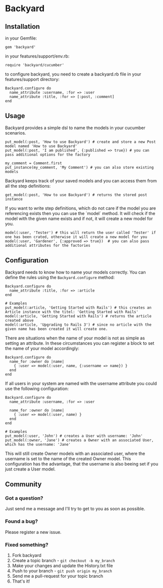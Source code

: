 # Backyard

## Installation

in your Gemfile:

    gem 'backyard'

in your features/support/env.rb:

    require 'backyard/cucumber'

to configure backyard, you need to create a backyard.rb file in your features/support directory:

    Backyard.configure do
      name_attribute :username, :for => :user
      name_attribute :title, :for => [:post, :comment]
    end

## Usage

Backyard provides a simple dsl to name the models in your cucumber scenarios.

    put_model(:post, 'How to use Backyard') # create and store a new Post model named 'How to use Backyard'
    put_model(:post, 'I am published', {:published => true}) # you can pass additional options for the factory

    my_comment = Comment.first
    put_instance(my_comment, 'My Comment') # you can also store existing models

Backyard keeps track of your saved models and you can access them from all the step definitions:

    get_model(:post, 'How to use Backyard') # returns the stored post instance

If you want to write step definitions, which do not care if the model you are referencing exists then you can use the `model´ method. It will check if the model with the given name exists and if not, it will create a new model for you.

    model(:user, 'Tester') # this will return the user called 'Tester' if one has been crated, otherwise it will create a new model for you
    model(:user, 'Gardener', {:approved => true})  # you can also pass additional attributes for the factories

## Configuration

Backyard needs to know how to name your models correctly. You can define the rules using the `Backyard.configure` method:

    Backyard.configure do
      name_attribute :title, :for => :article
    end

    # Examples
    put_model(:article, 'Getting Started with Rails') # this creates an Article instance with the titel: 'Getting Started with Rails'
    model(:article, 'Getting Started with Rails') # returns the article created above
    model(:article, 'Upgrading to Rails 3') # since no article with the given name has been created it will create one.

There are situations when the name of your model is not as simple as setting an attribute. In these circumstances you can register a block to set the name of your model accordingly:

    Backyard.configure do
      name_for :owner do |name|
        { :user => model(:user, name, {:username => name}) }
      end
    end

If all users in your system are named with the username attribute you could use the following configuration:

    Backyard.configure do
      name_attribute :username, :for => :user

      name_for :owner do |name|
        { :user => model(:user, name) }
      end
    end

    # Examples
    put_model(:user, 'John') # creates a User with username: 'John'
    put_model(:owner, 'Jane') # creates a Owner with an associated User, which has the username: 'Jane'

This will still create Owner models with an associated user, where the username is set to the name of the created Owner model. This configuration has the advantage, that the username is also beeing set if you just create a User model.

## Community

### Got a question?

Just send me a message and I'll try to get to you as soon as possible.

### Found a bug?

Please register a new issue.

### Fixed something?

1. Fork backyard
2. Create a topic branch - `git checkout -b my_branch`
3. Make your changes and update the History.txt file
4. Push to your branch - `git push origin my_branch`
5. Send me a pull-request for your topic branch
6. That's it!
